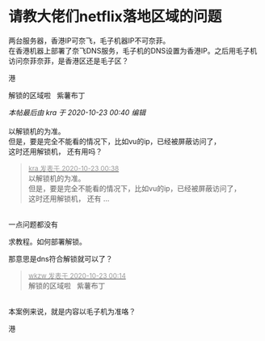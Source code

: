 # 请教大佬们netflix落地区域的问题


两台服务器，香港IP可奈飞，毛子机器IP不可奈菲。<br />
在香港机器上部署了奈飞DNS服务，毛子机的DNS设置为香港IP。之后用毛子机访问奈菲奈菲，是香港区还是毛子区？<img id="aimg_vYY16" onclick="zoom(this, this.src, 0, 0, 0)" class="zoom" src="https://cdn.jsdelivr.net/gh/hishis/forum-master/public/images/patch.gif" onmouseover="img_onmouseoverfunc(this)" onload="thumbImg(this)" border="0" alt="" />

港<br />


解锁的区域啦&nbsp; &nbsp;紫薯布丁

<i class="pstatus"> 本帖最后由 kra 于 2020-10-23 00:40 编辑 </i><br />
<br />
以解锁机的为准。<br />
但是，要是完全不能看的情况下，比如vu的ip，已经被屏蔽访问了，<br />
这时还用解锁机， 还有用吗？

<div class="quote"><blockquote><font size="2"><a href="https://www.hostloc.com/forum.php?mod=redirect&amp;goto=findpost&amp;pid=9338936&amp;ptid=757412" target="_blank"><font color="#999999">kra 发表于 2020-10-23 00:38</font></a></font><br />
以解锁机的为准。<br />
但是，要是完全不能看的情况下，比如vu的ip，已经被屏蔽访问了，<br />
这时还用解锁机， 还有 ...</blockquote></div><br />
一点问题都没有

求教程。如何部署解锁。

那意思是dns符合解锁就可以了？

<div class="quote"><blockquote><font size="2"><a href="https://www.hostloc.com/forum.php?mod=redirect&amp;goto=findpost&amp;pid=9338882&amp;ptid=757412" target="_blank"><font color="#999999">wkzw 发表于 2020-10-23 00:14</font></a></font><br />
解锁的区域啦&nbsp; &nbsp;紫薯布丁</blockquote></div><br />
本案例来说，就是内容以毛子机为准咯？<img id="aimg_KiP0B" onclick="zoom(this, this.src, 0, 0, 0)" class="zoom" src="https://cdn.jsdelivr.net/gh/hishis/forum-master/public/images/patch.gif" onmouseover="img_onmouseoverfunc(this)" onload="thumbImg(this)" border="0" alt="" />

港
